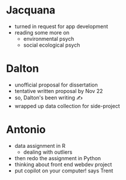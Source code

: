 # Jacquana
- turned in request for app development
- reading some more on 
	- environmental psych
	- social ecological psych

# Dalton
- unofficial proposal for dissertation 
- tentative written proposal by Nov 22
- so, Dalton's been writing ✍
- wrapped up data collection for side-project
# Antonio
- data assignment in R
	- dealing with outliers 
- then redo the assignment in Python
- thinking about front end webdev project 
- put copilot on your computer! says Trent